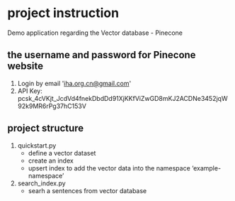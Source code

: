 # project instruction

Demo application regarding the Vector database - Pinecone

## the username and password for Pinecone website

1. Login by email 'iha.org.cn@gmail.com'
2. API Key: pcsk_4cVKjt_JcdVd4fnekDbdDd91XjKKfViZwGD8mKJ2ACDNe3452jqW92k9MR6rPg37hC153V

## project structure

1. quickstart.py
    - define a vector dataset
    - create an index
    - upsert index to add the vector data into the namespace ‘example-namespace’
2. search_index.py
    - searh a sentences from vector database
